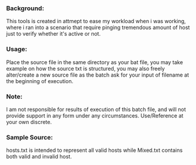 ### Background:
This tools is created in attmept to ease my workload when i was working, where i ran into a scenario that require pinging tremendous amount of host just to verify whether it's active or not.

### Usage:
Place the source file in the same directory as your bat file, you may take example on how the source txt is structured, you may also freely alter/create a new source file as the batch ask for your input of filename at the beginning of execution.

### Note:
I am not responsible for results of execution of this batch file, and will not provide support in any form under any circumstances. Use/Reference at your own discrete.

### Sample Source:
hosts.txt is intended to represent all valid hosts while Mixed.txt contains both valid and invalid host.
